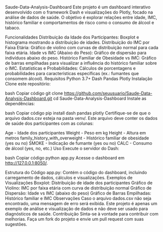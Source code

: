 Saude-Data-Analysis-Dashboard
Este projeto é um dashboard interativo desenvolvido com o framework Dash e visualizações do Plotly, focado na análise de dados de saúde. O objetivo é explorar relações entre idade, IMC, histórico familiar e comportamentos de risco como o consumo de álcool e tabaco.

Funcionalidades
Distribuição da Idade dos Participantes: Boxplot e histograma mostrando a distribuição de idades.
Distribuição do IMC por Faixa Etária: Gráfico de violino com curvas de distribuição normal para cada faixa etária.
Idade vs IMC (Abaixo do Peso): Gráfico de dispersão para indivíduos abaixo do peso.
Histórico Familiar de Obesidade vs IMC: Gráfico de barras empilhadas para visualizar a influência do histórico familiar sobre o IMC.
Estatísticas e Probabilidades: Cálculos de porcentagens e probabilidades para características específicas (ex.: fumantes que consomem álcool).
Requisitos
Python 3.7+
Dash
Pandas
Plotly
Instalação
Clone este repositório:

bash
Copiar código
git clone https://github.com/seuusuario/Saude-Data-Analysis-Dashboard.git
cd Saude-Data-Analysis-Dashboard
Instale as dependências:

bash
Copiar código
pip install dash pandas plotly
Certifique-se de que o arquivo dados.csv esteja na pasta venv/. Este arquivo deve conter os dados de saúde dos participantes com as colunas:

Age - Idade dos participantes
Weight - Peso em kg
Height - Altura em metros
family_history_with_overweight - Histórico familiar de obesidade (yes ou no)
SMOKE - Indicação de fumante (yes ou no)
CALC - Consumo de álcool (yes, no, etc.)
Uso
Execute o servidor do Dash:

bash
Copiar código
python app.py
Acesse o dashboard em http://127.0.0.1:8050/.

Estrutura do Código
app.py: Contém o código do dashboard, incluindo carregamento de dados, cálculos e visualizações.
Exemplos de Visualizações
Boxplot: Distribuição de idade dos participantes
Gráfico de Violino: IMC por faixa etária com curva de distribuição normal
Gráfico de Dispersão: Idade vs IMC (abaixo do peso)
Gráfico de Barras Empilhadas: Histórico familiar e IMC
Observações
Caso o arquivo dados.csv não seja encontrado, uma mensagem de erro será exibida.
Este projeto é apenas um exemplo de análise e visualização de dados e não deve ser usado para diagnósticos de saúde.
Contribuição
Sinta-se à vontade para contribuir com melhorias. Faça um fork do projeto e envie um pull request com suas sugestões.

